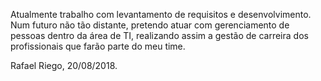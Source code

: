   Atualmente trabalho com levantamento de requisitos e desenvolvimento.  
  Num futuro não tão distante, pretendo atuar com gerenciamento de pessoas dentro da área de TI, realizando assim a gestão de carreira dos profissionais que farão parte do meu time.   

Rafael Riego, 20/08/2018.
